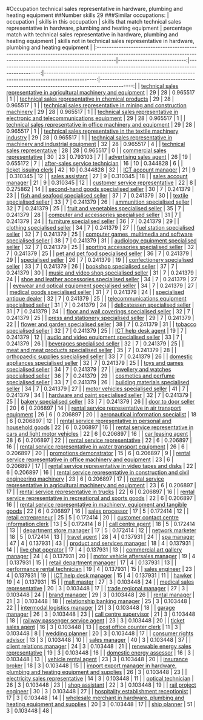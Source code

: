 #Occupation technical sales representative in hardware, plumbing and heating equipment
##Number skills 29
###Similar occupations:
| occupation                                                                                                                                                          |   skills in this occupation |   skills that match technical sales representative in hardware, plumbing and heating equipment |   percentage match with technical sales representative in hardware, plumbing and heating equipment |   skills not in technical sales representative in hardware, plumbing and heating equipment |
|:--------------------------------------------------------------------------------------------------------------------------------------------------------------------|----------------------------:|-----------------------------------------------------------------------------------------------:|---------------------------------------------------------------------------------------------------:|-------------------------------------------------------------------------------------------:|
| [technical sales representative in agricultural machinery and equipment](technical_sales_representative_in_agricultural_machinery_and_equipment.md)                 |                          29 |                                                                                             28 |                                                                                           0.965517 |                                                                                          1 |
| [technical sales representative in chemical products](technical_sales_representative_in_chemical_products.md)                                                       |                          29 |                                                                                             28 |                                                                                           0.965517 |                                                                                          1 |
| [technical sales representative in mining and construction machinery](technical_sales_representative_in_mining_and_construction_machinery.md)                       |                          29 |                                                                                             28 |                                                                                           0.965517 |                                                                                          1 |
| [technical sales representative in electronic and telecommunications equipment](technical_sales_representative_in_electronic_and_telecommunications_equipment.md)   |                          29 |                                                                                             28 |                                                                                           0.965517 |                                                                                          1 |
| [technical sales representative in office machinery and equipment](technical_sales_representative_in_office_machinery_and_equipment.md)                             |                          29 |                                                                                             28 |                                                                                           0.965517 |                                                                                          1 |
| [technical sales representative in the textile machinery industry](technical_sales_representative_in_the_textile_machinery_industry.md)                             |                          29 |                                                                                             28 |                                                                                           0.965517 |                                                                                          1 |
| [technical sales representative in machinery and industrial equipment](technical_sales_representative_in_machinery_and_industrial_equipment.md)                     |                          32 |                                                                                             28 |                                                                                           0.965517 |                                                                                          4 |
| [technical sales representative](technical_sales_representative.md)                                                                                                 |                          28 |                                                                                             28 |                                                                                           0.965517 |                                                                                          0 |
| [commercial sales representative](commercial_sales_representative.md)                                                                                               |                          30 |                                                                                             23 |                                                                                           0.793103 |                                                                                          7 |
| [advertising sales agent](advertising_sales_agent.md)                                                                                                               |                          26 |                                                                                             19 |                                                                                           0.655172 |                                                                                          7 |
| [after-sales service technician](after-sales_service_technician.md)                                                                                                 |                          16 |                                                                                             10 |                                                                                           0.344828 |                                                                                          6 |
| [ticket issuing clerk](ticket_issuing_clerk.md)                                                                                                                     |                          42 |                                                                                             10 |                                                                                           0.344828 |                                                                                         32 |
| [ICT account manager](ICT_account_manager.md)                                                                                                                       |                          21 |                                                                                              9 |                                                                                           0.310345 |                                                                                         12 |
| [sales assistant](sales_assistant.md)                                                                                                                               |                          27 |                                                                                              9 |                                                                                           0.310345 |                                                                                         18 |
| [sales account manager](sales_account_manager.md)                                                                                                                   |                          21 |                                                                                              9 |                                                                                           0.310345 |                                                                                         12 |
| [customer service representative](customer_service_representative.md)                                                                                               |                          22 |                                                                                              8 |                                                                                           0.275862 |                                                                                         14 |
| [second-hand goods specialised seller](second-hand_goods_specialised_seller.md)                                                                                     |                          30 |                                                                                              7 |                                                                                           0.241379 |                                                                                         23 |
| [fish and seafood specialised seller](fish_and_seafood_specialised_seller.md)                                                                                       |                          37 |                                                                                              7 |                                                                                           0.241379 |                                                                                         30 |
| [textile specialised seller](textile_specialised_seller.md)                                                                                                         |                          33 |                                                                                              7 |                                                                                           0.241379 |                                                                                         26 |
| [ammunition specialised seller](ammunition_specialised_seller.md)                                                                                                   |                          32 |                                                                                              7 |                                                                                           0.241379 |                                                                                         25 |
| [fruit and vegetables specialised seller](fruit_and_vegetables_specialised_seller.md)                                                                               |                          35 |                                                                                              7 |                                                                                           0.241379 |                                                                                         28 |
| [computer and accessories specialised seller](computer_and_accessories_specialised_seller.md)                                                                       |                          31 |                                                                                              7 |                                                                                           0.241379 |                                                                                         24 |
| [furniture specialised seller](furniture_specialised_seller.md)                                                                                                     |                          36 |                                                                                              7 |                                                                                           0.241379 |                                                                                         29 |
| [clothing specialised seller](clothing_specialised_seller.md)                                                                                                       |                          34 |                                                                                              7 |                                                                                           0.241379 |                                                                                         27 |
| [fuel station specialised seller](fuel_station_specialised_seller.md)                                                                                               |                          32 |                                                                                              7 |                                                                                           0.241379 |                                                                                         25 |
| [computer games, multimedia and software specialised seller](computer_games,_multimedia_and_software_specialised_seller.md)                                         |                          38 |                                                                                              7 |                                                                                           0.241379 |                                                                                         31 |
| [audiology equipment specialised seller](audiology_equipment_specialised_seller.md)                                                                                 |                          32 |                                                                                              7 |                                                                                           0.241379 |                                                                                         25 |
| [sporting accessories specialised seller](sporting_accessories_specialised_seller.md)                                                                               |                          32 |                                                                                              7 |                                                                                           0.241379 |                                                                                         25 |
| [pet and pet food specialised seller](pet_and_pet_food_specialised_seller.md)                                                                                       |                          36 |                                                                                              7 |                                                                                           0.241379 |                                                                                         29 |
| [specialised seller](specialised_seller.md)                                                                                                                         |                          26 |                                                                                              7 |                                                                                           0.241379 |                                                                                         19 |
| [confectionery specialised seller](confectionery_specialised_seller.md)                                                                                             |                          33 |                                                                                              7 |                                                                                           0.241379 |                                                                                         26 |
| [bookshop specialised seller](bookshop_specialised_seller.md)                                                                                                       |                          37 |                                                                                              7 |                                                                                           0.241379 |                                                                                         30 |
| [music and video shop specialised seller](music_and_video_shop_specialised_seller.md)                                                                               |                          31 |                                                                                              7 |                                                                                           0.241379 |                                                                                         24 |
| [shoe and leather accessories specialised seller](shoe_and_leather_accessories_specialised_seller.md)                                                               |                          34 |                                                                                              7 |                                                                                           0.241379 |                                                                                         27 |
| [eyewear and optical equipment specialised seller](eyewear_and_optical_equipment_specialised_seller.md)                                                             |                          34 |                                                                                              7 |                                                                                           0.241379 |                                                                                         27 |
| [medical goods specialised seller](medical_goods_specialised_seller.md)                                                                                             |                          31 |                                                                                              7 |                                                                                           0.241379 |                                                                                         24 |
| [specialised antique dealer](specialised_antique_dealer.md)                                                                                                         |                          32 |                                                                                              7 |                                                                                           0.241379 |                                                                                         25 |
| [telecommunications equipment specialised seller](telecommunications_equipment_specialised_seller.md)                                                               |                          31 |                                                                                              7 |                                                                                           0.241379 |                                                                                         24 |
| [delicatessen specialised seller](delicatessen_specialised_seller.md)                                                                                               |                          31 |                                                                                              7 |                                                                                           0.241379 |                                                                                         24 |
| [floor and wall coverings specialised seller](floor_and_wall_coverings_specialised_seller.md)                                                                       |                          32 |                                                                                              7 |                                                                                           0.241379 |                                                                                         25 |
| [press and stationery specialised seller](press_and_stationery_specialised_seller.md)                                                                               |                          29 |                                                                                              7 |                                                                                           0.241379 |                                                                                         22 |
| [flower and garden specialised seller](flower_and_garden_specialised_seller.md)                                                                                     |                          38 |                                                                                              7 |                                                                                           0.241379 |                                                                                         31 |
| [tobacco specialised seller](tobacco_specialised_seller.md)                                                                                                         |                          32 |                                                                                              7 |                                                                                           0.241379 |                                                                                         25 |
| [ICT help desk agent](ICT_help_desk_agent.md)                                                                                                                       |                          19 |                                                                                              7 |                                                                                           0.241379 |                                                                                         12 |
| [audio and video equipment specialised seller](audio_and_video_equipment_specialised_seller.md)                                                                     |                          33 |                                                                                              7 |                                                                                           0.241379 |                                                                                         26 |
| [beverages specialised seller](beverages_specialised_seller.md)                                                                                                     |                          32 |                                                                                              7 |                                                                                           0.241379 |                                                                                         25 |
| [meat and meat products specialised seller](meat_and_meat_products_specialised_seller.md)                                                                           |                          35 |                                                                                              7 |                                                                                           0.241379 |                                                                                         28 |
| [orthopaedic supplies specialised seller](orthopaedic_supplies_specialised_seller.md)                                                                               |                          33 |                                                                                              7 |                                                                                           0.241379 |                                                                                         26 |
| [domestic appliances specialised seller](domestic_appliances_specialised_seller.md)                                                                                 |                          32 |                                                                                              7 |                                                                                           0.241379 |                                                                                         25 |
| [toys and games specialised seller](toys_and_games_specialised_seller.md)                                                                                           |                          34 |                                                                                              7 |                                                                                           0.241379 |                                                                                         27 |
| [jewellery and watches specialised seller](jewellery_and_watches_specialised_seller.md)                                                                             |                          36 |                                                                                              7 |                                                                                           0.241379 |                                                                                         29 |
| [cosmetics and perfume specialised seller](cosmetics_and_perfume_specialised_seller.md)                                                                             |                          33 |                                                                                              7 |                                                                                           0.241379 |                                                                                         26 |
| [building materials specialised seller](building_materials_specialised_seller.md)                                                                                   |                          34 |                                                                                              7 |                                                                                           0.241379 |                                                                                         27 |
| [motor vehicles specialised seller](motor_vehicles_specialised_seller.md)                                                                                           |                          41 |                                                                                              7 |                                                                                           0.241379 |                                                                                         34 |
| [hardware and paint specialised seller](hardware_and_paint_specialised_seller.md)                                                                                   |                          32 |                                                                                              7 |                                                                                           0.241379 |                                                                                         25 |
| [bakery specialised seller](bakery_specialised_seller.md)                                                                                                           |                          33 |                                                                                              7 |                                                                                           0.241379 |                                                                                         26 |
| [door to door seller](door_to_door_seller.md)                                                                                                                       |                          20 |                                                                                              6 |                                                                                           0.206897 |                                                                                         14 |
| [rental service representative in air transport equipment](rental_service_representative_in_air_transport_equipment.md)                                             |                          26 |                                                                                              6 |                                                                                           0.206897 |                                                                                         20 |
| [aeronautical information specialist](aeronautical_information_specialist.md)                                                                                       |                          18 |                                                                                              6 |                                                                                           0.206897 |                                                                                         12 |
| [rental service representative in personal and household goods](rental_service_representative_in_personal_and_household_goods.md)                                   |                          22 |                                                                                              6 |                                                                                           0.206897 |                                                                                         16 |
| [rental service representative in cars and light motor vehicles](rental_service_representative_in_cars_and_light_motor_vehicles.md)                                 |                          22 |                                                                                              6 |                                                                                           0.206897 |                                                                                         16 |
| [car leasing agent](car_leasing_agent.md)                                                                                                                           |                          28 |                                                                                              6 |                                                                                           0.206897 |                                                                                         22 |
| [rental service representative](rental_service_representative.md)                                                                                                   |                          22 |                                                                                              6 |                                                                                           0.206897 |                                                                                         16 |
| [rental service representative in water transport equipment](rental_service_representative_in_water_transport_equipment.md)                                         |                          26 |                                                                                              6 |                                                                                           0.206897 |                                                                                         20 |
| [promotions demonstrator](promotions_demonstrator.md)                                                                                                               |                          15 |                                                                                              6 |                                                                                           0.206897 |                                                                                          9 |
| [rental service representative in office machinery and equipment](rental_service_representative_in_office_machinery_and_equipment.md)                               |                          23 |                                                                                              6 |                                                                                           0.206897 |                                                                                         17 |
| [rental service representative in video tapes and disks](rental_service_representative_in_video_tapes_and_disks.md)                                                 |                          22 |                                                                                              6 |                                                                                           0.206897 |                                                                                         16 |
| [rental service representative in construction and civil engineering machinery](rental_service_representative_in_construction_and_civil_engineering_machinery.md)   |                          23 |                                                                                              6 |                                                                                           0.206897 |                                                                                         17 |
| [rental service representative in agricultural machinery and equipment](rental_service_representative_in_agricultural_machinery_and_equipment.md)                   |                          23 |                                                                                              6 |                                                                                           0.206897 |                                                                                         17 |
| [rental service representative in trucks](rental_service_representative_in_trucks.md)                                                                               |                          22 |                                                                                              6 |                                                                                           0.206897 |                                                                                         16 |
| [rental service representative in recreational and sports goods](rental_service_representative_in_recreational_and_sports_goods.md)                                 |                          22 |                                                                                              6 |                                                                                           0.206897 |                                                                                         16 |
| [rental service representative in machinery, equipment and tangible goods](rental_service_representative_in_machinery,_equipment_and_tangible_goods.md)             |                          22 |                                                                                              6 |                                                                                           0.206897 |                                                                                         16 |
| [sales processor](sales_processor.md)                                                                                                                               |                          17 |                                                                                              5 |                                                                                           0.172414 |                                                                                         12 |
| [retail entrepreneur](retail_entrepreneur.md)                                                                                                                       |                          25 |                                                                                              5 |                                                                                           0.172414 |                                                                                         20 |
| [customer contact centre information clerk](customer_contact_centre_information_clerk.md)                                                                           |                          13 |                                                                                              5 |                                                                                           0.172414 |                                                                                          8 |
| [call centre agent](call_centre_agent.md)                                                                                                                           |                          18 |                                                                                              5 |                                                                                           0.172414 |                                                                                         13 |
| [department store manager](department_store_manager.md)                                                                                                             |                          17 |                                                                                              5 |                                                                                           0.172414 |                                                                                         12 |
| [network marketer](network_marketer.md)                                                                                                                             |                          18 |                                                                                              5 |                                                                                           0.172414 |                                                                                         13 |
| [travel agent](travel_agent.md)                                                                                                                                     |                          28 |                                                                                              4 |                                                                                           0.137931 |                                                                                         24 |
| [spa manager](spa_manager.md)                                                                                                                                       |                          47 |                                                                                              4 |                                                                                           0.137931 |                                                                                         43 |
| [product and services manager](product_and_services_manager.md)                                                                                                     |                          18 |                                                                                              4 |                                                                                           0.137931 |                                                                                         14 |
| [live chat operator](live_chat_operator.md)                                                                                                                         |                          17 |                                                                                              4 |                                                                                           0.137931 |                                                                                         13 |
| [commercial art gallery manager](commercial_art_gallery_manager.md)                                                                                                 |                          24 |                                                                                              4 |                                                                                           0.137931 |                                                                                         20 |
| [motor vehicle aftersales manager](motor_vehicle_aftersales_manager.md)                                                                                             |                          19 |                                                                                              4 |                                                                                           0.137931 |                                                                                         15 |
| [retail department manager](retail_department_manager.md)                                                                                                           |                          17 |                                                                                              4 |                                                                                           0.137931 |                                                                                         13 |
| [performance rental technician](performance_rental_technician.md)                                                                                                   |                          19 |                                                                                              4 |                                                                                           0.137931 |                                                                                         15 |
| [sales engineer](sales_engineer.md)                                                                                                                                 |                          23 |                                                                                              4 |                                                                                           0.137931 |                                                                                         19 |
| [ICT help desk manager](ICT_help_desk_manager.md)                                                                                                                   |                          15 |                                                                                              4 |                                                                                           0.137931 |                                                                                         11 |
| [hawker](hawker.md)                                                                                                                                                 |                          19 |                                                                                              4 |                                                                                           0.137931 |                                                                                         15 |
| [malt master](malt_master.md)                                                                                                                                       |                          27 |                                                                                              3 |                                                                                           0.103448 |                                                                                         24 |
| [medical sales representative](medical_sales_representative.md)                                                                                                     |                          20 |                                                                                              3 |                                                                                           0.103448 |                                                                                         17 |
| [trade regional manager](trade_regional_manager.md)                                                                                                                 |                          27 |                                                                                              3 |                                                                                           0.103448 |                                                                                         24 |
| [brand manager](brand_manager.md)                                                                                                                                   |                          29 |                                                                                              3 |                                                                                           0.103448 |                                                                                         26 |
| [rental manager](rental_manager.md)                                                                                                                                 |                          21 |                                                                                              3 |                                                                                           0.103448 |                                                                                         18 |
| [relationship banking manager](relationship_banking_manager.md)                                                                                                     |                          25 |                                                                                              3 |                                                                                           0.103448 |                                                                                         22 |
| [intermodal logistics manager](intermodal_logistics_manager.md)                                                                                                     |                          21 |                                                                                              3 |                                                                                           0.103448 |                                                                                         18 |
| [garage manager](garage_manager.md)                                                                                                                                 |                          26 |                                                                                              3 |                                                                                           0.103448 |                                                                                         23 |
| [call centre supervisor](call_centre_supervisor.md)                                                                                                                 |                          21 |                                                                                              3 |                                                                                           0.103448 |                                                                                         18 |
| [railway passenger service agent](railway_passenger_service_agent.md)                                                                                               |                          23 |                                                                                              3 |                                                                                           0.103448 |                                                                                         20 |
| [ticket sales agent](ticket_sales_agent.md)                                                                                                                         |                          16 |                                                                                              3 |                                                                                           0.103448 |                                                                                         13 |
| [post office counter clerk](post_office_counter_clerk.md)                                                                                                           |                          11 |                                                                                              3 |                                                                                           0.103448 |                                                                                          8 |
| [wedding planner](wedding_planner.md)                                                                                                                               |                          20 |                                                                                              3 |                                                                                           0.103448 |                                                                                         17 |
| [consumer rights advisor](consumer_rights_advisor.md)                                                                                                               |                          13 |                                                                                              3 |                                                                                           0.103448 |                                                                                         10 |
| [sales manager](sales_manager.md)                                                                                                                                   |                          40 |                                                                                              3 |                                                                                           0.103448 |                                                                                         37 |
| [client relations manager](client_relations_manager.md)                                                                                                             |                          24 |                                                                                              3 |                                                                                           0.103448 |                                                                                         21 |
| [renewable energy sales representative](renewable_energy_sales_representative.md)                                                                                   |                          19 |                                                                                              3 |                                                                                           0.103448 |                                                                                         16 |
| [domestic energy assessor](domestic_energy_assessor.md)                                                                                                             |                          16 |                                                                                              3 |                                                                                           0.103448 |                                                                                         13 |
| [vehicle rental agent](vehicle_rental_agent.md)                                                                                                                     |                          23 |                                                                                              3 |                                                                                           0.103448 |                                                                                         20 |
| [insurance broker](insurance_broker.md)                                                                                                                             |                          18 |                                                                                              3 |                                                                                           0.103448 |                                                                                         15 |
| [import export manager in hardware, plumbing and heating equipment and supplies](import_export_manager_in_hardware,_plumbing_and_heating_equipment_and_supplies.md) |                          26 |                                                                                              3 |                                                                                           0.103448 |                                                                                         23 |
| [electricity sales representative](electricity_sales_representative.md)                                                                                             |                          14 |                                                                                              3 |                                                                                           0.103448 |                                                                                         11 |
| [optical technician](optical_technician.md)                                                                                                                         |                          26 |                                                                                              3 |                                                                                           0.103448 |                                                                                         23 |
| [shop assistant](shop_assistant.md)                                                                                                                                 |                          22 |                                                                                              3 |                                                                                           0.103448 |                                                                                         19 |
| [rail project engineer](rail_project_engineer.md)                                                                                                                   |                          30 |                                                                                              3 |                                                                                           0.103448 |                                                                                         27 |
| [hospitality establishment receptionist](hospitality_establishment_receptionist.md)                                                                                 |                          17 |                                                                                              3 |                                                                                           0.103448 |                                                                                         14 |
| [wholesale merchant in hardware, plumbing and heating equipment and supplies](wholesale_merchant_in_hardware,_plumbing_and_heating_equipment_and_supplies.md)       |                          20 |                                                                                              3 |                                                                                           0.103448 |                                                                                         17 |
| [ship planner](ship_planner.md)                                                                                                                                     |                          51 |                                                                                              3 |                                                                                           0.103448 |                                                                                         48 |
